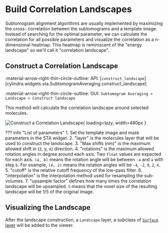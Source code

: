 # Build Correlation Landscapes

Subtomogram alignment algorithms are usually implemented by maximizing the cross-
correlation between the subtomograms and a template image. Instead of searching for
the optimal parameter, we can calculate the correlation for all possible parameters
and visualize the correlation as a n-dimensional heatmap. This heatmap is reminiscent
of the "energy landscape" so we'll call it "correlation landscape".

## Construct a Correlation Landscape

:material-arrow-right-thin-circle-outline: API: [`construct_landscape`][cylindra.widgets.sta.SubtomogramAveraging.construct_landscape]

:material-arrow-right-thin-circle-outline: GUI: `Subtomogram Averaging > Landscape > Construct landscape`

This method will calculate the correlation landscape around selected molecules.

![Construct a Correlation Landscape](../images/construct_landscape.png){ loading=lazy, width=480px }

??? info "List of parameters"
    1. Set the template image and mask parameters in the STA widget.
    2. "layer" is the molecules layer that will be used to construct the landscape.
    3. "Max shifts (nm)" is the maximum allowed shift in (z, y, x) direction.
    4. "rotations" is the maximum allowed rotation angles in degree around each axis.
       Two `float` values are expected for each axis. `(a, b)` means the rotation
       angle will be between `-a` and `a` with step `b`. For example, `(4, 2)` means
       the rotation angles will be `-4`, `-2`, `0`, `2`, `4`.
    5. "cutoff" is the relative cutoff frequency of the low-pass filter.
    6. "interpolation" is the interpolation method used for resampling the sub-
       volumes.
    7. "upsample factor" defines how many times the correlation landscape will be
       upsampled. `5` means that the voxel size of the resulting landscape will be 1/5
       of the original image.

## Visualizing the Landscape

After the landscape construction, a `Landscape` layer, a subclass of [`Surface` layer](https://napari.org/stable/howtos/layers/surface.html)
will be added to the viewer.
